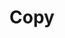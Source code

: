 <EuiPageHeader>
  <EuiPageHeaderSection>
    <EuiTitle @size="l">
      <h1>
        Copy
      </h1>
    </EuiTitle>
  </EuiPageHeaderSection>
</EuiPageHeader>